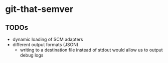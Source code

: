 # git-that-semver

## TODOs

- dynamic loading of SCM adapters
- different output formats (JSON)
  - writing to a destination file instead of stdout would allow us to output debug logs
